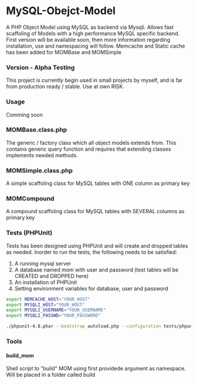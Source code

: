 MySQL-Obejct-Model
==================

A PHP Object Model using MySQL as backend via Mysqli. Allows fast scaffoling of Models with a high performance MySQL specific backend.
First version will be available soon, then more information regarding installation, use and namespacing will follow.
Memcache and Static cache has been added for MOMBase and MOMSimple

### Version - Alpha Testing
This project is currently begin used in small projects by myself, and is far from production ready / stable.
Use at own RISK.

### Usage
Comming soon

### MOMBase.class.php
The generic / factory class which all object models extends from. This contains generic query function and requires that extending classes implements needed methods.

### MOMSimple.class.php
A simple scaffoling class for MySQL tables with ONE column as primary key

### MOMCompound
A compound scaffoling class for MySQL tables with SEVERAL columns as primary key

### Tests (PHPUnit)
Tests has been designed using PHPUnit and will create and dropped tables as needed. 
Inorder to run the tests, the following needs to be satisfied:


1. A running mysql server
2. A database named mom with user and password (test tables will be CREATED and DROPPED here)
3. An installation of PHPUnit
4. Setting environment variables for database, user and password


```sh
export MEMCACHE_HOST="YOUR_HOST"
export MYSQLI_HOST="YOUR_HOST"
export MYSQLI_USERNAME="YOUR_USERNAME"
export MYSQLI_PASSWD="YOUR_PASSWORD"

./phpunit-4.8.phar --bootstrap autoload.php --configuration tests/phpunit.xml --colors -v --debug
```

### Tools 
#### build_mom 
Shell script to "build" MOM using first providede argument as namespace.
Will be placed in a folder called build
